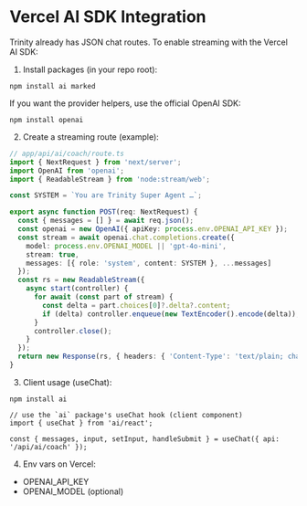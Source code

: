# Vercel AI SDK Integration

Trinity already has JSON chat routes. To enable streaming with the Vercel AI SDK:

1) Install packages (in your repo root):

```
npm install ai marked
```

If you want the provider helpers, use the official OpenAI SDK:

```
npm install openai
```

2) Create a streaming route (example):

```ts
// app/api/ai/coach/route.ts
import { NextRequest } from 'next/server';
import OpenAI from 'openai';
import { ReadableStream } from 'node:stream/web';

const SYSTEM = `You are Trinity Super Agent …`;

export async function POST(req: NextRequest) {
  const { messages = [] } = await req.json();
  const openai = new OpenAI({ apiKey: process.env.OPENAI_API_KEY });
  const stream = await openai.chat.completions.create({
    model: process.env.OPENAI_MODEL || 'gpt-4o-mini',
    stream: true,
    messages: [{ role: 'system', content: SYSTEM }, ...messages]
  });
  const rs = new ReadableStream({
    async start(controller) {
      for await (const part of stream) {
        const delta = part.choices[0]?.delta?.content;
        if (delta) controller.enqueue(new TextEncoder().encode(delta));
      }
      controller.close();
    }
  });
  return new Response(rs, { headers: { 'Content-Type': 'text/plain; charset=utf-8' } });
}
```

3) Client usage (useChat):

```
npm install ai
```

```tsx
// use the `ai` package's useChat hook (client component)
import { useChat } from 'ai/react';

const { messages, input, setInput, handleSubmit } = useChat({ api: '/api/ai/coach' });
```

4) Env vars on Vercel:

- OPENAI_API_KEY
- OPENAI_MODEL (optional)

